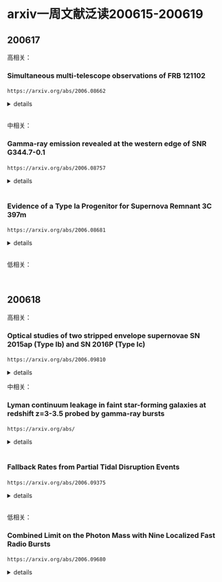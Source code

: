 # arxiv一周文献泛读200615-200619

## 200617

高相关：

### Simultaneous multi-telescope observations of FRB 121102

`https://arxiv.org/abs/2006.08662`

<details>
<summary>details</summary>

Authors: M. Caleb, B. W. Stappers, T. D. Abbott et al.
Comments: Accepted for publication in MNRAS

We present 11 detections of FRB 121102 in ~3 hours of observations during its 'active' period on the 10th of September 2019. The detections were made using the newly deployed MeerTRAP system and single pulse detection pipeline at the MeerKAT radio telescope in South Africa. Fortuitously, the Nancay radio telescope observations on this day overlapped with the last hour of MeerKAT observations and resulted in 4 simultaneous detections. The observations with MeerKAT's wide band receiver, which extends down to relatively low frequencies (900-1670 MHz usable L-band range), have allowed us to get a detailed look at the complex frequency structure, intensity variations and frequency-dependent sub-pulse drifting. The drift rates we measure for the full-band and sub-banded data are consistent with those published between 600-6500 MHz with a slope of -0.147 +/- 0.014 ms^-1. Two of the detected bursts exhibit fainter 'precursors' separated from the brighter main pulse by ~28 ms and ~34 ms. A follow-up multi-telescope campaign on the 6th and 8th October 2019 to better understand these frequency drifts and structures over a wide and continuous band was undertaken. No detections resulted, indicating that the source was 'inactive' over a broad frequency range during this time. 

- 这篇文章介绍了在2019年9月10日对处于活跃状态的FRB 121102（z~0.2）进行的约3小时的11次探测。这些探测使用的是在南非的MeerKAT望远镜新部署的MeerTRAP系统和单脉冲探测管线(single pulse detection pipeline)。
- 巧合的是，Nancay望远镜在这天也对该目标进行了观测，且其观测与MeerKAT最后一小时的观测重叠，这就有了4个同时被探测的爆发（08,09,10,11）。
- 利用MeerKAT的可延伸到较低频段（900-1670 MHz的可用L波段范围）的宽频接收器，我们得以详细了解复杂的频率结构（比如？），强度变化以及与频率相关的子脉冲漂移（sub-pulse drift，大概是一些次级脉冲结构随时间会在频谱上移动，即频率发生变化）。

![radioband](./2006.08662_radio.png)
![fig1](./2006.08662_fig1.png)
![fig3](./2006.08662_fig3.png)

- 本文测量（ACF方法，Auto-Correction Function）的全频段（full-band）以及子频段（sub-banded）数据的漂移率填补了600-1400MHz的漂移率空白，且与在600-6500MHz之间发布的斜率为$-0.147 \pm 0.014 ms^{-1}$的漂移率分布相一致。

![fig4](./2006.08662_fig4.png)

- 有两次探测到的爆发显示出较弱的前兆，分别在更亮的主脉冲前28ms和34ms。
- 19年10月6号和8号进行了后续的多望远镜观测以期更好的了解宽连续频带上的这些频率漂移和结构，但没有探测到目标，表示在此期间，源在较宽的频率范围内处于非活动状态。

</details>

<br />

中相关：

### Gamma-ray emission revealed at the western edge of SNR G344.7-0.1

`https://arxiv.org/abs/2006.08757`

<details>
<summary>details</summary>

Authors: J. Eagle, S. Marchesi, M. Ajello, D. Castro, A. Vendrasco
Comments: 9 pages, 6 figures

We report on the investigation of a very high energy (VHE), Galactic gamma-ray source recently discovered at >50GeV using the Large Area Telescope (LAT) on board the Fermi Gamma-Ray Space Telescope. This object, 2FHL J1703.4-4145, displays a very hard >50GeV spectrum with a photon index ~1.2 in the 2FHL catalog and, as such, is one of the most extreme sources in the 2FHL sub-sample of Galactic objects. A detailed analysis of the available multi-wavelength data shows that this source is located on the western edge of the supernova remnant (SNR) G344.7--0.1, along with extended TeV source, HESS J1702-420. The observations and the spectral energy distribution modeling support a scenario where this gamma-ray source is the byproduct of the interaction between the SNR shock and the dense surrounding medium, with escaping cosmic rays (CRs) diffusing into the dense environment and interacting with a large local cloud, generating the observed TeV emission. If confirmed, an interaction between the SNR CRs and a nearby cloud would make 2FHL J1703.4-4145 another promising candidate for efficient particle acceleration of the 2FHL Galactic sample, following the first candidate from our previous investigation of a likely shock-cloud interaction occurring on the West edge of the Vela SNR.

- 这篇文章研究了最近用Fermi/LAT在50GeV以上能段探测到的系内伽玛射线源2FHL J1703.4-4145的情况。
- 该源展现了非常硬的光谱，光子指数约为1.2，是2FHL中系内源部分最极端的源之一。
- 对现有的多波段数据的详细分析显示，这个伽玛射线源位于SNR G344.7--0.1的西侧边缘，其附近还有一个TeV扩展源(extended TeV source)HESS J1702-420。
- 观测以及对光谱能量分布进行拟合的模型显示这个伽玛射线源是SNR激波与周围的致密介质相互作用的副产物，且从SNR逃逸的被激波加速的宇宙射线(escaping cosmic rays)被分散到致密环境介质中，与附近大尺度的分子云(large local cloud)发生作用并产生观测到的TeV辐射。
- 如果这一情景被证实，则SNR CRs和附近的分子云相互作用的机制就可以使2FHL J1703.4-4145成为2FHL系内样本中另一个有希望的高效粒子加速的候选体。

![fig2](./2006.08757_fig2.png)

</details>

<br />

### Evidence of a Type Ia Progenitor for Supernova Remnant 3C 397m

`https://arxiv.org/abs/2006.08681`

<details>
<summary>details</summary>

Authors: Héctor Martínez-Rodríguez, Laura A. Lopez, Katie Auchettl et al.
Comments: 9 pages, 4 figures, submitted to MNRAS

The explosive origin of the young supernova remnant (SNR) 3C 397 (G41.1-0.3) is debated. Its elongated morphology and proximity to a molecular cloud are suggestive of a core-collapse (CC) SN origin, yet recent X-ray studies of heavy metals show chemical yields and line centroid energies consistent with a Type Ia SN. In this paper, we analyze the full X-ray spectrum from 0.7-10 keV of 3C 397 observed with Suzaku and compare the line centroid energies, fluxes, and elemental abundances of intermediate-mass and heavy metals (Mg to Ni) to Type Ia and CC hydrodynamical model predictions. Based on the results, we conclude that 3C 397 likely arises from an energetic Type Ia explosion in a high-density ambient medium, and we show that the progenitor was a near Chandrasekhar mass white dwarf. 

- 这篇文章讨论了年轻的超新星遗迹 SNR 3C 397的爆炸起源。
- 这个SNR的拉长的形态和接近分子云的位置似乎显示它的起源是核塌缩型超新星，但最近对重金属的X射线研究显示其化学产生情况(chemical yields)和线心能量(line centroid energy)与Ia型超新星一致。
- 本文分析了用Suzaku观测到的0.7-10keV的全X射线光谱，并将中等质量和重金属(Mg 到 Ni)的线心能量、流量和元素丰度（前两者使用唯象模型测量，后者用多个NEI成分拟合测量）与分别在CC模型和Ia型模型下的流体力学预测值进行比较。
- 根据结果，文章认为这个超新星遗迹更可能是由高密度环境介质中的高能Ia型爆发产生的，且其前身是一个接近Chandrasekhar质量的白矮星(通过计算元素质量比$M_{Si} / M_{Fe} = 0.09 \sim m=1.06-1.15 M_\odot$)。

![fig1+tab1](./2006.08681_fig1+tab1.png)
![tab3](./2006.08681_tab3.png)

</details>

<br />

低相关：

<br />

## 200618

高相关：

### Optical studies of two stripped envelope supernovae SN 2015ap (Type Ib) and SN 2016P (Type Ic)

`https://arxiv.org/abs/2006.09810`

<details>
<summary>details</summary>

Authors: Anjasha Gangopadhyay, Kuntal Misra, D. K. Sahu et al.
Comments: 22 pages, 21 Figures, Accepted for publication in MNRAS

We present the photometric and spectroscopic studies of a Type Ib SN 2015ap and a Type Ic SN 2016P. SN 2015ap is one of the bright ($M_V$ = −18.04 mag) Type Ib while SN 2016P lies at an average value among the Type Ic SNe ($M_V$ = −17.53 mag). Bolometric light curve modelling of SNe 2015ap and 2016P indicates that both the SNe are powered by $Ni^{56}$ + magnetar model with  $Ni^{56}$ masses of 0.01 $M_⊙$ and 0.002 $M_⊙$, ejecta masses of 3.75 $M_⊙$ and 4.66 $M_⊙$, spin period $P_0$ of 25.8 ms and 36.5 ms and magnetic field $B_p$ of $28.39 × 10^{14}$ Gauss and $35.3 × 10^{14}$ Gauss respectively. The early spectra of SN 2015ap shows prominent lines of He with a "W" feature due to Fe complexes while other lines of Mg II, Na I and Si II are present in both SNe 2015ap and 2016P. Nebular phase [O I] profile indicates an asymmetric profile in SN 2015ap. The [O I]/[Ca II] ratio and nebular spectral modelling of SN 2015ap hints towards a progenitor mass between 12 − 20 $M_⊙$.

- 本文对Ib型超新星SN 2015ap和Ic型超新星SN 2016P进行了测光和测谱研究。
- SN 2015ap是一个较亮的Ib型（$M_V$ = −18.04 mag），而SN 2016P则是一个亮度处平均水平的Ic型超新星（$M_V$ = −17.53 mag）。
- 对二者的bolometric（用至少三个波段的数据进行黑体谱拟合）光变曲线的模型拟合显示两个超新星都是由 $Ni^{56}$ + 磁星模型驱动的，$Ni^{56}$质量分别为 0.01 $M_⊙$ 和 0.002 $M_⊙$，喷射物质量分别为 3.75 $M_⊙$ 和 4.66 $M_⊙$，自旋周期分别为25.8 ms 和 36.5 ms，磁场强度分别为$28.39 × 10^{14}$ Gauss 和 $35.3 × 10^{14}$ Gauss。

![fig9](./2006.09810_fig9.png)

- SN 2015ap的早期光谱显示出显著的He线以及一个由Fe complexes造成的“W”型特征（4000埃左右）。同时两个超新星的光谱都包含MgII，Na I 和 Si II线。
- 星云阶段的[O I]的profile显示SN 2015ap中存在一个不对称的profile。SN 2015ap的[O I]/[Ca II]比值和星云光谱模型拟合显示其前身质量在12-20$M_⊙$之间。

![fig12](./2006.09810_fig12.png)
![fig20](./2006.09810_fig2.png)

</details>

中相关：

### Lyman continuum leakage in faint star-forming galaxies at redshift z=3-3.5 probed by gamma-ray bursts

`https://arxiv.org/abs/`

<details>
<summary>details</summary>

Authors: J.-B. Vielfaure, S. D. Vergani, J. Japelj et al.
Comments: 13 pages, 9 figures. Abridged abstract. Accepted for publication in A&A

Context. The identification of the sources that reionized the Universe and their specific contribution to this process are key missing pieces of our knowledge of the early Universe. Faint star-forming galaxies may be the main contributors to the ionizing photon budget during the epoch of reionization (EoR), but their escaping photons cannot be detected directly due to inter-galactic medium opacity. <font color=red>Hence, it is essential to characterize the properties of faint galaxies with significant Lyman continuum (LyC) photon leakage up to z∼4 to define indirect indicators allowing analogs to be found at the highest redshift.</font>

- 背景：对使宇宙再电离的源以及它们对再电离的贡献的确认，将填补对早期宇宙认知的空缺。在再电离期间（EoR），形成恒星（star-forming）的暗星系可能是电离光子的主要贡献者，但它们的逃逸光子由于星系间介质的不透明性而不能直接被探测到。因此，对红移高至z ~ 4的有显著Lyman连续光子（Lyman continuum (LyC) photon）泄漏的暗星系进行间接研究是非常重要的。

Aims. Long gamma-ray bursts (LGRB) explode typically in star-forming regions of faint, star-forming galaxies. Through LGRB afterglow spectroscopy it is possible to detect directly LyC photons. Our aim is to use LGRBs as tools to study LyC leakage from faint, star-forming galaxies at high redshift.

- 目标：长伽玛爆一般发生在形成恒星的暗星系的恒星形成区域。有可能通过长爆余辉的光谱直接发现LyC光子。本文的目的就是以长爆为工具研究高红移形成恒星的暗星系的LyC泄漏。
- 也就是去寻找这些星系产生的LyC光子中能够逃出当地局部环境以电离星系间介质的那部分光子的占比。

Methods. Here we present the observations of LyC emission in the afterglow spectra of GRB 191004B at z=3.5055, together with those of the other two previously known LyC-emitting LGRB (GRB 050908 at z=3.3467, and GRB 060607A at z=3.0749), to determine their LyC escape fraction and compare their properties.

- 文章展示了对z=3.5055的GRB 191004B余辉光谱中的LyC发射的观测情况，以及已知的另两个同样发射LyC的长爆（GRB 050908  z=3.3467, 和 GRB 060607A  z=3.0749）的观测情况，以确定它们的LyC逃逸占比并比较它们的性质。

Results. From the afterglow spectrum of GRB 191004B we determine a neutral hydrogen column density at the LGRB redshift of $log(N_{HI}/cm^{−2})=17.2±0.15$, and negligible extinction ($A_V$=0.03±0.02 mag). The only metal absorption lines detected are $C_{iv}$ and $Si_{iv}$. In contrast to GRB 050908and GRB 060607A, the host galaxy of GRB 191004B displays significant Ly α emission. From its Ly α emission and the non-detection of Balmer emission lines we constrain its star-formation rate (SFR) to 1≤SFR≤4.7 $Myr^{−1}$. We fit the Ly α emission with a $shell$ model and find parameters values consistent with the observed ones. The absolute (relative) LyC escape fractions we find for GRB 191004B, GRB 050908 and GRB 060607A are of $0.35^{+0.10}_{−0.11}$($0.43^{+0.12}_{−0.13}$), $0.08^{+0.05}_{−0.04}$($0.08^{+0.05}_{−0.04}$) and $0.20^{+0.05}_{−0.05}$($0.45^{+0.15}_{−0.15}$), respectively. We compare the LyC escape fraction of LGRBs to the values of other LyC emitters found from the literature, showing that LGRB afterglows can be powerful tools to study LyC escape for faint high-redshift star-forming galaxies. Indeed we could push LyC leakage studies to much higher absolute magnitudes. The host galaxies of the three LGRBpresented here have all $M_{1600}$>−19.5 mag, with the GRB 060607A host at $M_{1600}>−16$ mag. LGRB hosts may therefore be particularly suitable for exploring the ionizing escape fraction in galaxies that are too faint or distant for conventional techniques. Furthermore the time investment is very small compared to galaxy studies.

- 根据GRB 191004B的余辉光谱，文章得出了一个中等的氢柱密度$log(N_{HI}/cm^{−2})=17.2±0.15$，以及可忽略的消光值$A_V$=0.03±0.02 mag。
- 唯一检测到的金属吸收线是$C_{iv}$和$Si_{iv}$。
- 与GRB 050908和GRB 060607A相比，GRB 191004B的宿主星系显示出显著的Ly α发射。从其Ly α发射以及没有探测到Balmer发射的情况，文章将宿主星系的恒星形成率（SFR）限制在1 ≤ SFR ≤ 4.7 $Myr^{−1}$。
- 文章使用了一个shell模型拟合了Ly α发射，得到的拟合参数与观测符合。
- GRB 191004B, GRB 050908 和 GRB 060607A的绝对（相对）LyC逃逸占比分别为$0.35^{+0.10}_{−0.11}$($0.43^{+0.12}_{−0.13}$), $0.08^{+0.05}_{−0.04}$($0.08^{+0.05}_{−0.04}$) 和 $0.20^{+0.05}_{−0.05}$($0.45^{+0.15}_{−0.15}$)。
- 文章将LGRBs的LyC逃逸占比与文献中其他被发现的LyC发射源的LyC逃逸占比进行了比较，表明LGRB余辉可以成为研究高红移恒星形成的暗星系的LyC逃逸的有力工具。进一步的，LGRB也非常适合成为研究那些对于传统技术来说太弱或太远的星系的电离逃逸占比。

![fig1](./2006.09377_fig1.png)
![fig3](./2006.09377_fig3.png)
![fig8](./2006.09377_fig8.png)

</details>

<br />

### Fallback Rates from Partial Tidal Disruption Events

`https://arxiv.org/abs/2006.09375`

<details>
<summary>details</summary>

Authors: Patrick R. Miles, Eric R. Coughlin, C. J. Nixon
Comments: Accepted for publication in The Astrophysical Journal, 13th June 2020. 11 pages, 8 figures

A tidal disruption event (TDE) occurs when a star plunges through a supermassive black hole's tidal radius, at which point the star's self-gravity is overwhelmed by the tidal gravity of the black hole. In a partial TDE, where the star does not reach the full disruption radius, only a fraction of the star's mass is tidally stripped while the rest remains intact in the form of a surviving core. <font color=red>Analytical arguments have recently suggested that the temporal scaling of the fallback rate of debris to the black hole asymptotes to $t^{−9/4}$ for partial disruptions, effectively independently of the mass of the intact core</font>. We present hydrodynamical simulations that verify the existence of this predicted, $t^{−9/4}$ scaling. We also define a break timescale -- the time at which the fallback rate transitions from a $t^{−5/3}$ scaling to the characteristic $t^{−9/4}$ scaling -- and measure this break timescale as a function of the impact parameter and the surviving core mass. These results deepen our understanding of the properties and breadth of possible fallback curves expected from TDEs and will therefore facilitate more accurate interpretation of data from wide-field surveys. 

- 本文讨论了局部潮汐瓦解事件（partial TDE）的回落率的问题。
- 在局部潮汐瓦解事件中，恒星没有达到完全瓦解半径，只有一小部分恒星的质量被潮汐剥离，而其余的以幸存下来的核的形式保持完整。
- 最近的分析表明，对这类事件，碎片到黑洞的回落率的时间变化（time scaling）渐近于$t^{−9/4}$，且与幸存核的质量无关。本文使用了流体动力学模拟，证实了这一预测。
- 本文还提出了一个拐折时标（break timescale），即回落率在某个时间会从$t^{−5/3}$边到$t^{−9/4}$，并且将它看作影响参数（impact parameter，$\beta=r_t / r_p$，$r_t=R_{star}(M_{BH}/M_{star})^{1/3}$是tidal radius，$r_p$是星体的近心点(pericenter)到黑洞的距离）以及幸存核质量的函数加以测量。
  - $\tau_{break}$

![fig2](./2006.09375_fig2u.png)
![fig2](./2006.09375_fig2b.png)
![fig2](./2006.09375_fig2note.png)
![fig5](./2006.09375_fig5.png)
![fig67](./2006.09375_fig67.png)

</details>

<br />


低相关：

### Combined Limit on the Photon Mass with Nine Localized Fast Radio Bursts

`https://arxiv.org/abs/2006.09680`

<details>
<summary>details</summary>

Authors: Jun-Jie Wei, Xue-Feng Wu
Comments: 11 pages, 3 figures, 1 table. Accepted for publication in RAA

A nonzero-mass hypothesis for the photon can produces a frequency-dependent dispersion of light, which results in arrival-time differences of photons with different frequencies originating from a given transient source. Extragalactic fast radio bursts (FRBs), with their low frequency emissions, short time durations, and long propagation distances, are excellent astrophysical probes to constrain the rest mass of the photon $m_γ$. However, the derivation of a limit on $m_γ$ is complicated by the similar frequency dependences of dispersion expected from the plasma and nonzero photon mass effects. If a handful measurements of redshift for FRBs are available, the different redshift dependences of the plasma and photon mass contributions to the dispersion measure (DM) might be able to break dispersion degeneracy in testing the photon mass. For now, nine FRBs with redshift measurements have been reported, which can turn this idea into reality. Taking into account the DM contributions from both the plasma and a possible photon mass, we use the data on the nine FRBs to derive a combined limit of  $m_γ ≤ 7.1×10^{−51}kg$, or equivalently $m_γ ≤ 4.0×10^{-15}eV/c^2$ at 68\% confidence level, which is essentially as good as or represents a factor of 7 improvement over previous limits obtained by the single FRBs. Additionally, a reasonable estimation for the DM contribution from the host galaxy, DM$_{host}$, can be simultaneously achieved in our analysis. The rapid progress in localizing FRBs will further tighten the constraints on both $m_γ$ and DM$_{host}$.

- 文章提出光子的非零质量假设会产生与频率相关的光色散，导致来自给定暂现源的不同频率光子的到达时间差异。
- 系外的快速射电爆发（FRBs）具有发射频率低、持续时间短、传播距离长等优点，是限制光子$m_γ$静止质量极佳的天体物理探针。
- 本文使用九个测量了红移的FRBs，推到出$m_γ ≤ 7.1×10^{−51}kg$, or equivalently $m_γ ≤ 4.0×10^{-15}eV/c^2$（68%置信水平下）。

![tab1](./2006.09680_tab1.png)

</details>
